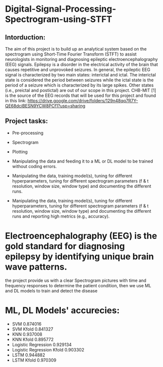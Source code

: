 # Digital-Signal-Processing-Spectrogram-using-STFT
## Intorduction:
The aim of this project is to build up an analytical system based on the spectrogram using
Short-Time Fourier Transform (STFT) to assist neurologists in monitoring and diagnosing
epileptic electroencephalography (EEG) signals. Epilepsy is a disorder in the electrical activity
of the brain that causes repetitive and unprovoked seizures. In general, the epileptic EEG signal
is characterized by two main states: interictal and ictal. The interictal state is considered the
period between seizures while the ictal state is the period of a seizure which is characterized by
its large spikes. Other states (i.e., preictal and postictal) are out of our scope in this project.
CHB-MIT [1] is the source of the EEG records that will be used for this project and found in this
link:
https://drive.google.com/drive/folders/129n48qq7R7Y-QE68dciBESN9YCW8PCf1?usp=sharing
## Project tasks:
* Pre-processing
* Spectrogram
* Plotting
* Manipulating the data and feeding it to a ML or DL model to be trained without
coding errors.
* Manipulating the data, training model(s), tuning for different hyperparameters,
tuning for different spectrogram parameters (f & t resolution, window size,
window type) and documenting the different runs. 

* Manipulating the data, training model(s), tuning for different hyperparameters,
tuning for different spectrogram parameters (f & t resolution, window size,
window type) and documenting the different runs and reporting high metrics
(e.g., accuracy).


# Electroencephalography (EEG) is the gold standard for diagnosing epilepsy by identifying unique brain wave patterns. 
the project provide us with a clear Spectrogram pictures with time and frequency responses to determine the patient condition, then we use ML and DL models to train and detect the disease 

# ML, DL Models' accurecies:
*   SVM	0.874016	
* 	SVM Kfold	0.841327
* 	KNN	0.937008	
* 	KNN Kfold	0.895772
* 	Logistic Regression	0.929134	
* 	Logistic Regression Kfold	0.903302	
* 	LSTM	0.944882
* 	LSTM Kfold	0.970309
